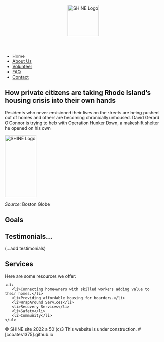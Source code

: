 <html>
<head>	
	<title>Home</title>
	<meta name="robots" content="noindex,nofollow">
	<meta charset="utf-8">
	<meta name="viewport" content="width=device-width, initial-scale=1">
	<link rel="stylesheet" href="SHINE.site/styles.css" type="text/css">
</head>

<body>
	
<header> 
<div class="logo">
	<a href="SHINE.site/index.html"><img src="file:///C|/Users/provb/Desktop/SHINE.site/images/newSHINELogo.png" alt="SHINE Logo" width="100" height="100"></a>
	
</div>
	
</header>
	
<nav> 
   <div>
	<ul>
	    <li class="navlist"><a href="SHINE.site/index.html">Home</a></li>
	    <li class="navlist"><a href="SHINE.site/pages/AboutUs.html">About Us</a></li>
	    <li class="navlist"><a href="SHINE.site/pages/Volunteer.html">Volunteer</a></li>
            <li class="navlist"><a href="SHINE.site/pages/FAQ.html">FAQ</a></li>
	    <li class="navlist"><a href="SHINE.site/pages/Contact.html">Contact</a></li>
	</ul>
   </div>
</nav>
	
<div class="artborder">	
	
<main class="grid-container">
<article> 
	<h2>How private citizens are taking Rhode Island’s housing crisis into their own hands</h2>
	<p>Residents who never envisioned their lives on the streets are being pushed out of homes and others are becoming chronically unhoused. David Gerard O’Connor is trying to help with Operation Hunker Down, a makeshift shelter he opened on his own</p>
	<a href="https://www.bostonglobe.com/2022/02/15/metro/ris-housing-crisis-becomes-critical-private-citizens-are-addressing-it-their-own/"><img src="images/DavidGerardOConnor.jpg" alt="SHINE Logo" width="100" height="200"></a>
	<p><span><i>Source: </i></span>Boston Globe</p>	
	
</article>
	
<article>
<h2>Goals</h2>
	<div class="container">
       	     <div class="skills goal"></div>
	</div>
	
<h2>Testimonials...</h2>
	<p>(...add testimonials)&nbsp;</p>
		
</article>
	
<article>
<h2>Services</h2>
	
<p><span>Here are some resources we offer:</span></p>
	
	<ul>
	   <li>Connecting homeowners with skilled workers adding value to their homes.</li>
	   <li>Providing affordable housing for boarders.</li>	
	   <li>WrapAround Services</li>
	   <li>Recovery Services</li>
	   <li>Safety</li>
	   <li>Community</li>
	</ul>
	
</article>
	
</main>
</div>	
		
<footer>
	<p>
	&copy; SHINE.site 2022 a 501(c)3 This website is under construction. # [ccoates1375].github.io 
	</p>		
</footer>
		
</body>
		
</html>
